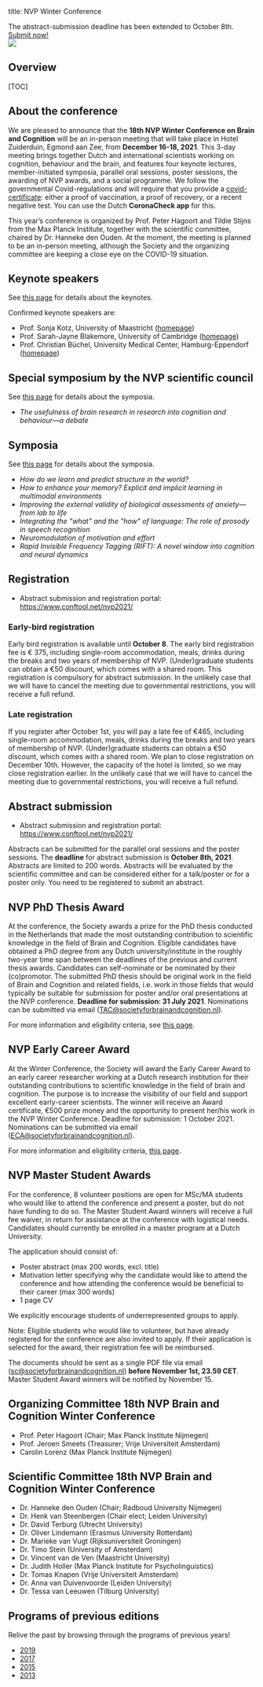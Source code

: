 title: NVP Winter Conference


<div class="cogsci-content">

<div class="page-notification">
The abstract-submission deadline has been extended to October 8th. <a href="#abstract-submission">Submit now!</a>
</div>

<img src="/pages/img/banner.png" />

</div>

<h2>Overview</h2>



[TOC]


## About the conference

We are pleased to announce that the __18th NVP Winter Conference on Brain and Cognition__ will be an in-person meeting that will take place in Hotel Zuiderduin, Egmond aan Zee, from __December 16-18, 2021__. This 3-day meeting brings together Dutch and international scientists working on cognition, behaviour and the brain, and features four keynote lectures, member-initiated symposia, parallel oral sessions, poster sessions, the awarding of NVP awards, and a social programme. We follow the governmental Covid-regulations and will require that you provide a [covid-certificate](https://www.government.nl/topics/coronavirus-covid-19/covid-certificate): either a proof of vaccination, a proof of recovery, or a recent negative test. You can use the Dutch __CoronaCheck app__ for this.

This year’s conference is organized by Prof. Peter Hagoort and Tildie Stijns from the Max Planck Institute, together with the scientific committee, chaired by Dr. Hanneke den Ouden. At the moment, the meeting is planned to be an in-person meeting, although the Society and the organizing committee are keeping a close eye on the COVID-19 situation. 


## Keynote speakers

See <a href="/conference-keynotes">this page</a> for details about the keynotes.

Confirmed keynote speakers are:

- Prof. Sonja Kotz, University of Maastricht ([homepage](https://band-lab.com))
- Prof. Sarah-Jayne Blakemore, University of Cambridge ([homepage](https://sites.google.com/site/blakemorelab/))
- Prof. Christian Büchel, University Medical Center, Hamburg-Eppendorf ([homepage](https://sites.google.com/view/buechellab/christian-b%C3%BCchel))


## Special symposium by the NVP scientific council

See <a href="/conference-symposia">this page</a> for details about the symposia.

- *The usefulness of brain research in research into cognition and behaviour—a debate*


## Symposia

See <a href="/conference-symposia">this page</a> for details about the symposia.

- *How do we learn and predict structure in the world?*
- *How to enhance your memory? Explicit and implicit learning in multimodal environments*
- *Improving the external validity of biological assessments of anxiety—from lab to life*
- *Integrating the "what" and the "how" of language: The role of prosody in speech recognition*
- *Neuromodulation of motivation and effort*
- *Rapid Invisible Frequency Tagging (RIFT): A novel window into cognition and neural dynamics*

## Registration

- Abstract submission and registration portal: <https://www.conftool.net/nvp2021/>

### Early-bird registration

Early bird registration is available until __October 8__. The early bird registration fee is € 375, including single-room accommodation, meals, drinks during the breaks and two years of membership of NVP. (Under)graduate students can obtain a €50 discount, which comes with a shared room. This registration is compulsory for abstract submission. In the unlikely case that we will have to cancel the meeting due to governmental restrictions, you will receive a full refund.

### Late registration

If you register after October 1st, you will pay a late fee of €465, including single-room accommodation, meals, drinks during the breaks and two years of membership of NVP. (Under)graduate students can obtain a €50 discount, which comes with a shared room. We plan to close registration on December 10th. However, the capacity of the hotel is limited, so we may close registration earlier. In the unlikely case that we will have to cancel the meeting due to governmental restrictions, you will receive a full refund.


## Abstract submission

- Abstract submission and registration portal: <https://www.conftool.net/nvp2021/>

Abstracts can be submitted for the parallel oral sessions and the poster sessions. The __deadline__ for abstract submission is __October 8th, 2021__. Abstracts are limited to 200 words. Abstracts will be evaluated by the scientific committee and can be considered either for a talk/poster or for a poster only. You need to be registered to submit an abstract.



## NVP PhD Thesis Award

At the conference, the Society awards a prize for the PhD thesis conducted in the Netherlands that made the most outstanding contribution to scientific knowledge in the field of Brain and Cognition. Eligible candidates have obtained a PhD degree from any Dutch university/institute in the roughly two-year time span between the deadlines of the previous and current thesis awards. Candidates can self-nominate or be nominated by their (co)promotor. The submitted PhD thesis should be original work in the field of Brain and Cognition and related fields, i.e. work in those fields that would typically be suitable for submission for poster and/or oral presentations at the NVP conference. __Deadline for submission: 31 July 2021__. Nominations can be submitted via email (<TAC@societyforbrainandcognition.nl>).

For more information and eligibility criteria, see <a href="/dissertation-award">this page</a>.


## NVP Early Career Award

At the Winter Conference, the Society will award the Early Career Award to an early career researcher working at a Dutch research institution for their outstanding contributions to scientific knowledge in the field of brain and cognition. The purpose is to increase the visibility of our field and support excellent early-career scientists. The winner will receive an Award certificate, €500 prize money and the opportunity to present her/his work in the NVP Winter Conference. Deadline for submission: 1 October 2021. Nominations can be submitted via email (<ECA@societyforbrainandcognition.nl>).

For more information and eligibility criteria, <a href="/early-career-award">this page</a>.

## NVP Master Student Awards

For the conference, 8 volunteer positions are open for MSc/MA students who would like to attend the conference and present a poster, but do not have funding to do so. The Master Student Award winners will receive a full fee waiver, in return for assistance at the conference with logistical needs. Candidates should currently be enrolled in a master program at a Dutch University.

The application should consist of:

  - Poster abstract (max 200 words, excl. title)
  - Motivation letter specifying why the candidate would like to attend the conference and how attending the conference would be beneficial to their career (max 300 words)
  - 1 page CV 

We explicitly encourage students of underrepresented groups to apply.

Note: Eligible students who would like to volunteer, but have already registered for the conference are also invited to apply. If their application is selected for the award, their registration fee will be reimbursed.

The documents should be sent as a single PDF file via email (<sc@societyforbrainandcognition.nl>) __before November 1st, 23.59 CET__. Master Student Award winners will be notified by November 15.

## Organizing Committee 18th NVP Brain and Cognition Winter Conference

- Prof. Peter Hagoort (Chair; Max Planck Institute Nijmegen)
- Prof. Jeroen Smeets (Treasurer; Vrije Universiteit Amsterdam)
- Carolin Lorenz (Max Planck Institute Nijmegen)


## Scientific Committee 18th NVP Brain and Cognition Winter Conference

- Dr. Hanneke den Ouden (Chair; Radboud University Nijmegen)
- Dr. Henk van Steenbergen (Chair elect; Leiden University)
- Dr. David Terburg (Utrecht University)
- Dr. Oliver Lindemann (Erasmus University Rotterdam)
- Dr. Marieke van Vugt (Rijksuniversiteit Groningen)
- Dr. Timo Stein (University of Amsterdam)
- Dr. Vincent van de Ven (Maastricht University)
- Dr. Judith Holler (Max Planck Institute for Psycholinguistics)
- Dr. Tomas Knapen (Vrije Universiteit Amsterdam)
- Dr. Anna van Duivenvoorde (Leiden University)
- Dr. Tessa van Leeuwen (Tilburg University)


## Programs of previous editions

Relive the past by browsing through the programs of previous years!

- [2019](/conference2019)
- [2017](/pages/attachments/nvp2017.pdf)
- [2015](/pages/attachments/nvp2015.pdf)
- [2013](/pages/attachments/nvp2013.pdf)
